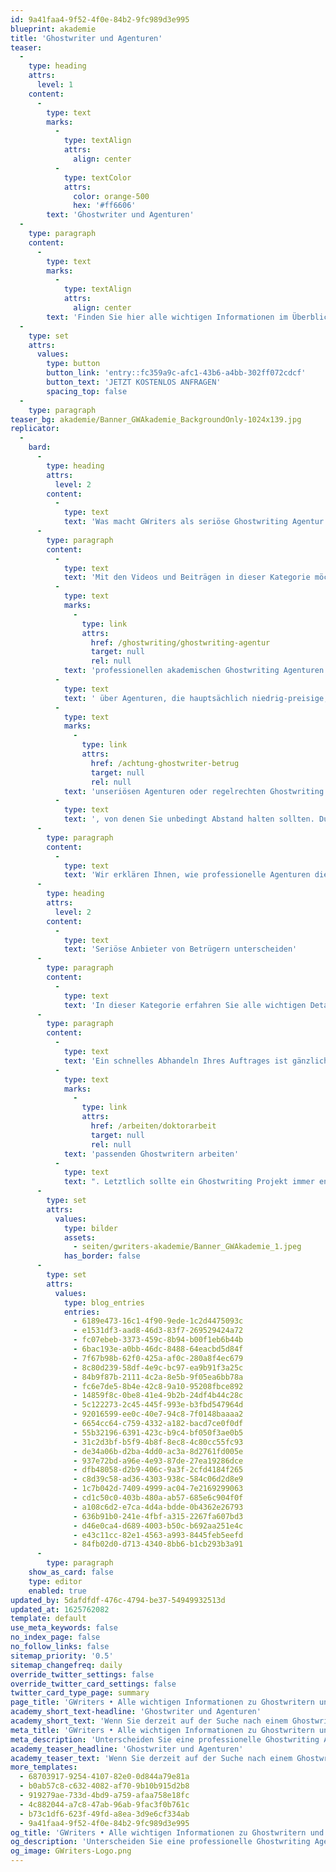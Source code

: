 ```yaml
---
id: 9a41faa4-9f52-4f0e-84b2-9fc989d3e995
blueprint: akademie
title: 'Ghostwriter und Agenturen'
teaser:
  -
    type: heading
    attrs:
      level: 1
    content:
      -
        type: text
        marks:
          -
            type: textAlign
            attrs:
              align: center
          -
            type: textColor
            attrs:
              color: orange-500
              hex: '#ff6606'
        text: 'Ghostwriter und Agenturen'
  -
    type: paragraph
    content:
      -
        type: text
        marks:
          -
            type: textAlign
            attrs:
              align: center
        text: 'Finden Sie hier alle wichtigen Informationen im Überblick. Benötigen Sie weitere Unterstützung?'
  -
    type: set
    attrs:
      values:
        type: button
        button_link: 'entry::fc359a9c-afc1-43b6-a4bb-302ff072cdcf'
        button_text: 'JETZT KOSTENLOS ANFRAGEN'
        spacing_top: false
  -
    type: paragraph
teaser_bg: akademie/Banner_GWAkademie_BackgroundOnly-1024x139.jpg
replicator:
  -
    bard:
      -
        type: heading
        attrs:
          level: 2
        content:
          -
            type: text
            text: 'Was macht GWriters als seriöse Ghostwriting Agentur aus?'
      -
        type: paragraph
        content:
          -
            type: text
            text: 'Mit den Videos und Beiträgen in dieser Kategorie möchten wir uns an alle richten, die derzeit auf der Suche nach einem Ghostwriter sind. Auf dem Ghostwriting Markt gibt es eine Vielzahl von Ghostwriting Agenturen, die sich hinsichtlich der Service- und Leistungsqualität stark unterscheiden. Das Spektrum reicht hier von '
          -
            type: text
            marks:
              -
                type: link
                attrs:
                  href: /ghostwriting/ghostwriting-agentur
                  target: null
                  rel: null
            text: 'professionellen akademischen Ghostwriting Agenturen'
          -
            type: text
            text: ' über Agenturen, die hauptsächlich niedrig-preisige, studentische Ghostwriter vermitteln, bis hin zu '
          -
            type: text
            marks:
              -
                type: link
                attrs:
                  href: /achtung-ghostwriter-betrug
                  target: null
                  rel: null
            text: 'unseriösen Agenturen oder regelrechten Ghostwriting Betrügern'
          -
            type: text
            text: ', von denen Sie unbedingt Abstand halten sollten. Durch unsere Wissenssammlungen bekommen Sie ein gutes Gespür dafür, welche Faktoren für eine seriöse Ghostwriter Agentur sprechen und welchen Agenturen Sie vertrauen könnten. Denn Vertrauen ist im Ghostwriting das essentiell, damit Sie während jeder Phase Ihres Projekts ein gutes Gefühl haben können.'
      -
        type: paragraph
        content:
          -
            type: text
            text: 'Wir erklären Ihnen, wie professionelle Agenturen die Qualifikationen und Vertrauenswürdigkeit ihrer Ghostwriter überprüfen und sicherstellen, wie Ihre Projekte bearbeiten werden und wie bei solchen Agenturen die Qualität gesichert wird. So sollten Sie sich beispielsweise vor Agenturen hüten, bei denen für persönlichen Telefonsupport, Teillieferungen, Plagiatsprüfungen oder für die Auswahl eines "Top-Autors" o.ä. ein zusätzlicher Aufpreis verlangt wird. Bei seriösen Agenturen sind diese Services immer inklusive und jeder Autor ist ein "Top-Autor". Des Weiteren sollten Sie bei einer seriösen Agentur genau wissen, mit wem Sie es zu tun haben. Wenn Agenturen ihren Unternehmenssitz verschleiern und unseriöse oder undurchsichtige Angaben zu Personen machen, dann hat dies sicher einen Grund.'
      -
        type: heading
        attrs:
          level: 2
        content:
          -
            type: text
            text: 'Seriöse Anbieter von Betrügern unterscheiden'
      -
        type: paragraph
        content:
          -
            type: text
            text: 'In dieser Kategorie erfahren Sie alle wichtigen Details zum Kundenservice einer seriösen Ghostwriting Agentur. Unser Infomaterial lässt Sie hinter die Kulissen einer Ghostwriter Agenturen blicken und verrät Ihnen mehr über deren Geschäftsprozesse und Serviceleistungen, sowie über die einzelnen Faktoren, die Sie eine professionelle Ghostwriting Agentur erkennen lassen.'
      -
        type: paragraph
        content:
          -
            type: text
            text: 'Ein schnelles Abhandeln Ihres Auftrages ist gänzlich nicht Sinn der Qualität. Wenn Sie beispielsweise eine Mustervorlage für eine Masterarbeit schreiben lassen möchten, dann erfordert dies definitiv einen entsprechenden Zeitrahmen, um die wissenschaftliche Qualität und die Plagiatsfreiheit sicherzustellen. Eine kompetente Ghostwriter Agentur sollte Sie zudem in Ihrem eigenen Vorhaben strukturiert, fachlich fundiert und mit Engagement unterstützen und Hand in Hand mit '
          -
            type: text
            marks:
              -
                type: link
                attrs:
                  href: /arbeiten/doktorarbeit
                  target: null
                  rel: null
            text: 'passenden Ghostwritern arbeiten'
          -
            type: text
            text: ". Letztlich sollte ein Ghostwriting Projekt immer entsprechend geplant werden, inklusive eines gut strukturierten Kostenvoranschlags, der keinen Spielraum für spätere Zusatzkosten lässt. Eine Zahlungsaufforderung vor der Prüfung Ihres Projekt oder bereits beim Absenden Ihrer Anfrage sollten immer ein Warnzeichen für Sie sein. Solche Anbieter haben es auf die schnelle Abwicklung der Zahlung abgesehen und verschwinden im schlimmsten Fall mit Ihrem Geld.\_"
      -
        type: set
        attrs:
          values:
            type: bilder
            assets:
              - seiten/gwriters-akademie/Banner_GWAkademie_1.jpeg
            has_border: false
      -
        type: set
        attrs:
          values:
            type: blog_entries
            entries:
              - 6189e473-16c1-4f90-9ede-1c2d4475093c
              - e1531df3-aad8-46d3-83f7-269529424a72
              - fc07ebeb-3373-459c-8b94-b00f1eb6b44b
              - 6bac193e-a0bb-46dc-8488-64eacbd5d84f
              - 7f67b98b-62f0-425a-af0c-280a8f4ec679
              - 8c80d239-58df-4e9c-bc97-ea9b91f3a25c
              - 84b9f87b-2111-4c2a-8e5b-9f05ea6bb78a
              - fc6e7de5-8b4e-42c8-9a10-95208fbce892
              - 14859f8c-0be8-41e4-9b2b-24df4b44c28c
              - 5c122273-2c45-445f-993e-b3fbd547964d
              - 92016599-ee0c-40e7-94c8-7f0148baaaa2
              - 6654cc64-c759-4332-a182-bacd7ce0f0df
              - 55b32196-6391-423c-b9c4-bf050f3ae0b5
              - 31c2d3bf-b5f9-4b8f-8ec8-4c80cc55fc93
              - de34a06b-d2ba-4dd0-ac3a-8d2761fd005e
              - 937e72bd-a96e-4e93-87de-27ea19286dce
              - dfb48058-d2b9-406c-9a3f-2cfd4184f265
              - c8d39c58-ad36-4303-938c-584c06d2d8e9
              - 1c7b042d-7409-4999-ac04-7e2169299063
              - cd1c50c0-403b-480a-ab57-685e6c904f0f
              - a108c6d2-e7ca-4d4a-bdde-0b4362e26793
              - 636b91b0-241e-4fbf-a315-2267fa607bd3
              - d46e0ca4-d689-4003-b50c-b692aa251e4c
              - e43c11cc-82e1-4563-a993-8445feb5eefd
              - 84fb02d0-d713-4340-8bb6-b1cb293b3a91
      -
        type: paragraph
    show_as_card: false
    type: editor
    enabled: true
updated_by: 5dafdfdf-476c-4794-be37-54949932513d
updated_at: 1625762082
template: default
use_meta_keywords: false
no_index_page: false
no_follow_links: false
sitemap_priority: '0.5'
sitemap_changefreq: daily
override_twitter_settings: false
override_twitter_card_settings: false
twitter_card_type_page: summary
page_title: 'GWriters • Alle wichtigen Informationen zu Ghostwritern und Agenturen'
academy_short_text-headline: 'Ghostwriter und Agenturen'
academy_short_text: 'Wenn Sie derzeit auf der Suche nach einem Ghostwriter sind, dann helfen Ihnen unsere folgenden Informationen sicherlich weiter bei Ihrer Suche. Durch unsere Informationssammlungen bekommen Sie ein gutes Gespür dafür, welche Faktoren für eine seriöse akademische Ghostwriter-Agentur sprechen.'
meta_title: 'GWriters • Alle wichtigen Informationen zu Ghostwritern und Agenturen'
meta_description: 'Unterscheiden Sie eine professionelle Ghostwriting Agentur von unseriösen Ghostwritern und Hobbyschreibern. Vertrauen Sie auf Experten!'
academy_teaser_headline: 'Ghostwriter und Agenturen'
academy_teaser_text: 'Wenn Sie derzeit auf der Suche nach einem Ghostwriter sind, dann helfen Ihnen unsere folgenden Informationen sicherlich weiter bei Ihrer Suche. Durch unsere Informationssammlungen bekommen Sie ein gutes Gespür dafür, welche Faktoren für eine seriöse akademische Ghostwriter-Agentur sprechen.'
more_templates:
  - 68703917-9254-4107-82e0-0d844a79e81a
  - b0ab57c8-c632-4082-af70-9b10b915d2b8
  - 919279ae-733d-4bd9-a759-afaa758e18fc
  - 4c882044-a7c8-47ab-96ab-9fac3f0b761c
  - b73c1df6-623f-49fd-a8ea-3d9e6cf334ab
  - 9a41faa4-9f52-4f0e-84b2-9fc989d3e995
og_title: 'GWriters • Alle wichtigen Informationen zu Ghostwritern und Agenturen'
og_description: 'Unterscheiden Sie eine professionelle Ghostwriting Agentur von unseriösen Ghostwritern und Hobbyschreibern. Vertrauen Sie auf Experten!'
og_image: GWriters-Logo.png
---
```

